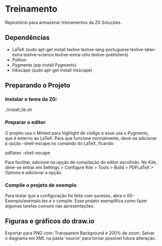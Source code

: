 # Treinamento

Repositório para armazenar treinamentos da ZG Soluções.

## Dependências

- LaTeX (sudo apt-get install texlive texlive-lang-portuguese texlive-latex-extra texlive-science texlive-extra-utils texlive-publishers)
- Python
- Pygments (pip install Pygments)
- Inkscape (sudo apt-get install inkscape)

## Preparando o Projeto

### Instalar o tema da ZG:

./install_lib.sh

### Preparar o editor

O projeto usa o Minted para highlight de código e esse usa o Pygments, que é externo ao LaTeX. Para que funcione normalmente, deve-se adicionar a opção -shell-escape no comando do LaTeX, ficando:

pdflatex -shell-escape

Para facilitar, adicione na opção de compilação do editor escolhido. No Kile, deve-se entrar em Settings > Configure Kile > Tools > Build > PDFLaTeX > Options e adicionar a opção.

### Compile o projeto de exemplo

Para testar que a configuração foi feita com sucesso, abra o 00-Exemplo/exemplo.tex e o compile. Esse projeto exemplifica como fazer algumas tarefas comuns nas apresentações.

## Figuras e gráficos do draw.io

Exportar para PNG com: Transparent Background e 200% de zoom. Salvar o diagrama em XML na pasta 'source' para tornar possível futura alteração.
